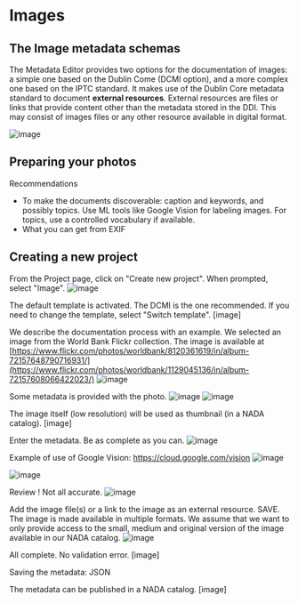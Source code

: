 # Images

## The Image metadata schemas

The Metadata Editor provides two options for the documentation of images: a simple one based on the Dublin Come (DCMI option), and a more complex one based on the IPTC standard. It makes use of the Dublin Core metadata standard to document **external resources**. External resources are files or links that provide content other than the metadata stored in the DDI. This may consist of images files or any other resource available in digital format.

![image](https://user-images.githubusercontent.com/35276300/216645466-4d9af121-1cab-4e1d-8b92-bb7d038b0964.png)

## Preparing your photos

Recommendations

- To make the documents discoverable: caption and keywords, and possibly topics. Use ML tools like Google Vision for labeling images. For topics, use a controlled vocabulary if available.
- What you can get from EXIF

## Creating a new project

From the Project page, click on "Create new project". When prompted, select "Image".
![image](https://user-images.githubusercontent.com/35276300/216628250-5427e25d-6064-4b27-9c32-ac5edca22f50.png)

The default template is activated. The DCMI is the one recommended. If you need to change the template, select "Switch template".
[image]

We describe the documentation process with an example. We selected an image from the World Bank Flickr collection. The image is available at [https://www.flickr.com/photos/worldbank/8120361619/in/album-72157648790716931/](https://www.flickr.com/photos/worldbank/1129045136/in/album-72157608066422023/)
![image](https://user-images.githubusercontent.com/35276300/216649118-10c7030f-ff77-4782-a04e-875ceadc58bb.png)

Some metadata is provided with the photo.
![image](https://user-images.githubusercontent.com/35276300/216649278-fd13571a-7cd5-4970-b684-b0c04e4f2a1d.png)
![image](https://user-images.githubusercontent.com/35276300/216649380-2ed6da5d-0795-4c67-862c-39e852cfb8ef.png)

The image itself (low resolution) will be used as thumbnail (in a NADA catalog). 
[image]

Enter the metadata. Be as complete as you can.
![image](https://user-images.githubusercontent.com/35276300/216682630-8feb34dc-5b6c-4547-b875-6019440f6a52.png)

Example of use of Google Vision:
https://cloud.google.com/vision
![image](https://user-images.githubusercontent.com/35276300/216649741-a3ea08ed-d30d-4f53-8824-28b54a980d42.png)

![image](https://user-images.githubusercontent.com/35276300/216650120-5c5146c8-7e2d-4b12-b07e-eb25121f2095.png)

Review ! Not all accurate.
![image](https://user-images.githubusercontent.com/35276300/216650257-1ebf6baf-494d-4391-b87e-aefc03187b7d.png)


Add the image file(s) or a link to the image as an external resource. SAVE.
The image is made available in multiple formats. We assume that we want to only provide access to the small, medium and original version of the image available in our NADA catalog.
![image](https://user-images.githubusercontent.com/35276300/216649633-3b6274df-ec3e-4cf0-85a8-59f656f29222.png)

All complete. No validation error.
[image]

Saving the metadata:
JSON

The metadata can be published in a NADA catalog. 
[image]

